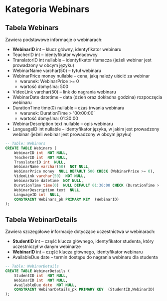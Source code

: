 # Kategoria Webinars

## Tabela Webinars

Zawiera podstawowe informacje o webinarach:

- **WebinarID** int – klucz główny, identyfikator webinaru
- TeacherID int – identyfikator wykładowcy
- TranslatorID int nullable – identyfikator tłumacza (jeżeli webinar jest prowadzony w obcym języku)
- WebinarName varchar(50) – tytuł webinaru
- WebinarPrice money nullable – cena, jaką należy uiścić za webinar
  - warunek: WebinarPrice >= 0
  - wartość domyślna: 500
- VideoLink varchar(50) – link do nagrania webinaru
- WebinarDate datetime – data (dzień oraz dokładna godzina) rozpoczęcia webinaru
- DurationTime time(0) nullable – czas trwania webinaru
  - warunek: DurationTime > '00:00:00’
  - wartość domyślna: 01:30:00
- WebinarDescription text nullable – opis webinaru
- LanguageID int nullable – identyfikator języka, w jakim jest prowadzony webinar (jeżeli webinar jest prowadzony w obcym języku)

```sql
-- Table: Webinars
CREATE TABLE Webinars (
    WebinarID int  NOT NULL,
    TeacherID int  NOT NULL,
    TranslatorID int  NULL,
    WebinarName varchar(50)  NOT NULL,
    WebinarPrice money  NULL DEFAULT 500 CHECK (WebinarPrice >= 0),
    VideoLink varchar(50)  NOT NULL,
    WebinarDate datetime  NOT NULL,
    DurationTime time(0)  NULL DEFAULT 01:30:00 CHECK (DurationTime > '00:00:00'),
    WebinarDescription text  NULL,
    LanguageID int  NULL,
    CONSTRAINT Webinars_pk PRIMARY KEY  (WebinarID)
);
```

## Tabela WebinarDetails

Zawiera szczegółowe informacje dotyczące uczestnictwa w webinarach:

- **StudentID** int – część klucza głównego, identyfikator studenta, który uczestniczył w danym webinarze
- **WebinarID** int – część klucza głównego, identyfikator webinaru
- AvailableDue date – termin dostępu do nagrania webinaru dla studenta

```sql
-- Table: WebinarDetails
CREATE TABLE WebinarDetails (
    StudentID int  NOT NULL,
    WebinarID int  NOT NULL,
    AvailableDue date  NOT NULL,
    CONSTRAINT WebinarDetails_pk PRIMARY KEY  (StudentID,WebinarID)
);
```
